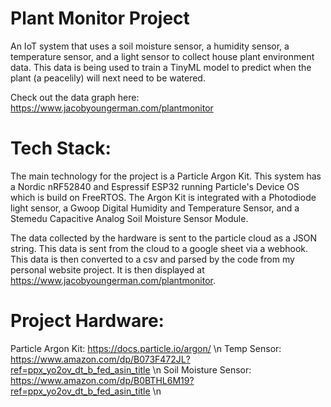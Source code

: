 # Plant Monitor Project

An IoT system that uses a soil moisture sensor, a humidity sensor, a temperature sensor, and a light sensor to collect house plant environment data. This data is being used to train
a TinyML model to predict when the plant (a peacelily) will next need to be watered.

Check out the data graph here: https://www.jacobyoungerman.com/plantmonitor

# Tech Stack:

The main technology for the project is a Particle Argon Kit. This system has a Nordic nRF52840 and Espressif ESP32 running Particle's Device OS which is build on FreeRTOS.
The Argon Kit is integrated with a Photodiode light sensor, a Gwoop Digital Humidity and Temperature Sensor, and a Stemedu Capacitive Analog Soil Moisture Sensor Module.

The data collected by the hardware is sent to the particle cloud as a JSON string. This data is sent from the cloud to a google sheet via a webhook. This data is then converted to a csv and parsed by the code from my 
personal website project. It is then displayed at https://www.jacobyoungerman.com/plantmonitor.

# Project Hardware:
Particle Argon Kit: https://docs.particle.io/argon/ \n
Temp Sensor: https://www.amazon.com/dp/B073F472JL?ref=ppx_yo2ov_dt_b_fed_asin_title \n
Soil Moisture Sensor: https://www.amazon.com/dp/B0BTHL6M19?ref=ppx_yo2ov_dt_b_fed_asin_title \n

